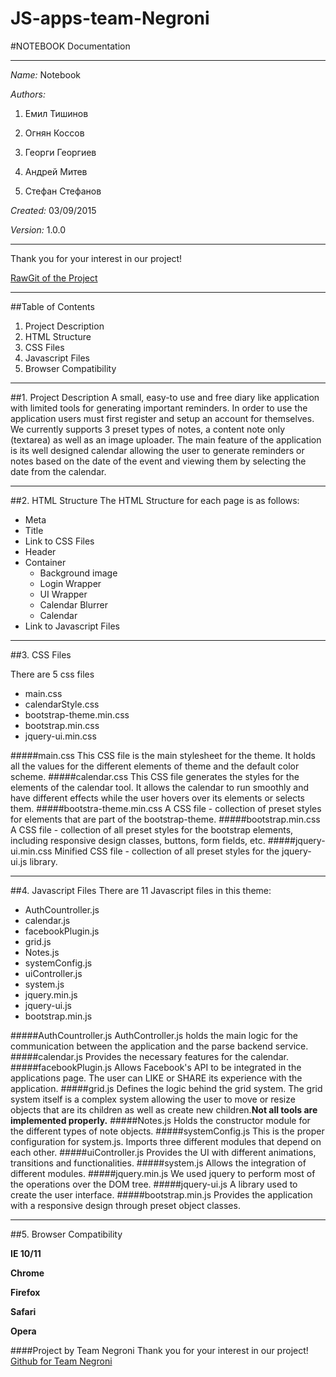 # JS-apps-team-Negroni
#NOTEBOOK Documentation
***
*Name:* Notebook

*Authors:*   

1. Емил Тишинов

2. Огнян Коссов

3. Георги Георгиев

4. Андрей Митев

5. Стефан Стефанов

*Created:* 03/09/2015

*Version:* 1.0.0
***
Thank you for your interest in our project! 

<a href="https://rawgit.com/TeamNegroni/JS-apps-team-Negroni/master/index.html" alt="RawGit-Project-Adress">RawGit of the Project</a>
***
##Table of Contents
1. Project Description
2. HTML Structure
3. CSS Files
4. Javascript Files
5. Browser Compatibility
***
##1. Project Description
A small, easy-to use and free diary like application with limited tools for generating important reminders. In order to use the application users must first register and setup an account for themselves. We currently supports 3 preset types of notes, a content note only (textarea) as well as an image uploader. The main feature of the application is its well designed calendar allowing the user to generate reminders or notes based on the date of the event and viewing them by selecting the date from the calendar. 
***
##2. HTML Structure
The HTML Structure for each page is as follows:
 
* Meta
* Title
* Link to CSS Files
* Header
* Container
	* Background image
	* Login Wrapper
	* UI Wrapper
	* Calendar Blurrer
	* Calendar
* Link to Javascript Files
***

##3. CSS Files

There are 5 css files
* main.css
* calendarStyle.css
* bootstrap-theme.min.css
* bootstrap.min.css
* jquery-ui.min.css
 
#####main.css
This CSS file is the main stylesheet for the theme. It holds all the values for the different elements of theme and the default color scheme.
#####calendar.css
This CSS file generates the styles for the elements of the calendar tool. It allows the calendar to run smoothly and have different effects while the user hovers over its elements or selects them.
#####bootstra-theme.min.css
A CSS file - collection of preset styles for elements that are part of the bootstrap-theme.
#####bootstrap.min.css
A CSS file - collection of all preset styles for the bootstrap elements, including responsive design classes, buttons, form fields, etc.
#####jquery-ui.min.css
Minified CSS file - collection of all preset styles for the jquery-ui.js library.
***
##4. Javascript Files
There are 11 Javascript files in this theme:
 
* AuthCountroller.js
* calendar.js
* facebookPlugin.js
* grid.js
* Notes.js
* systemConfig.js
* uiController.js
* system.js
* jquery.min.js
* jquery-ui.js
* bootstrap.min.js 
 
#####AuthCountroller.js
AuthController.js holds the main logic for the communication between the application and the parse backend service.
#####calendar.js
Provides the necessary features for the calendar.
#####facebookPlugin.js
Allows Facebook's API to be integrated in the applications page. The user can LIKE or SHARE its experience with the application.
#####grid.js
Defines the logic behind the grid system. The grid system itself is a complex system allowing the user to move or resize objects that are its children as well as create new children.**Not all tools are implemented properly.**
#####Notes.js
Holds the constructor module for the different types of note objects.
#####systemConfig.js
This is the proper configuration for system.js. Imports three different modules that depend on each other.
#####uiController.js
Provides the UI with different animations, transitions and functionalities.
#####system.js
Allows the integration of different modules.
#####jquery.min.js
We used jquery to perform most of the operations over the DOM tree.
#####jquery-ui.js
A library used to create the user interface.
#####bootstrap.min.js 
Provides the application with a responsive design through preset object classes.
***
##5. Browser Compatibility
  
**IE 10/11**

**Chrome**  

**Firefox** 
 
**Safari** 

**Opera**

####Project by Team Negroni
Thank you for your interest in our project! 
<a href="https://github.com/TeamNegroni/JS-apps-team-Negroni" alt="Project-Adress">Github for Team Negroni</a>
